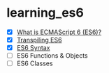 # learning_es6

- [x] [What is ECMAScript 6 (ES6)?](./01_What_is_ES6)
- [x] [Transpiling ES6](./02_Transpiling_ES6)
- [x] [ES6 Syntax](./03_ES6_Syntax)
- [ ] ES6 Functions & Objects
- [ ] ES6 Classes